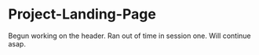 # Project-Landing-Page
Begun working on the header. Ran out of time in session one. Will continue asap.